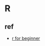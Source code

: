 # R





## ref

- [r for beginner](https://cran.r-project.org/doc/manuals/r-release/R-intro.html)

